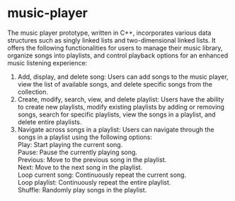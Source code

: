 # music-player
The music player prototype, written in C++, incorporates various data structures such as singly linked lists and two-dimensional linked lists. It offers the following functionalities for users to manage their music library, organize songs into playlists, and control playback options for an enhanced music listening experience:
1. Add, display, and delete song: Users can add songs to the music player, view the list of available songs, and delete specific songs from the collection.
2. Create, modify, search, view, and delete playlist: Users have the ability to create new playlists, modify existing playlists by adding or removing songs, search for specific playlists, view the songs in a playlist, and delete entire playlists.
3. Navigate across songs in a playlist: Users can navigate through the songs in a playlist using the following options: </br>
  Play: Start playing the current song. </br>
  Pause: Pause the currently playing song. </br>
  Previous: Move to the previous song in the playlist. </br>
  Next: Move to the next song in the playlist. </br>
  Loop current song: Continuously repeat the current song. </br>
  Loop playlist: Continuously repeat the entire playlist. </br>
  Shuffle: Randomly play songs in the playlist. </br>
